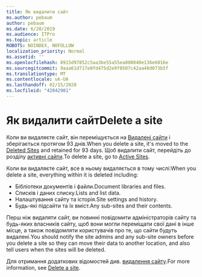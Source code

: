```yaml
---
title: Як видалити сайт
ms.author: pebaum
author: pebaum
ms.date: 6/20/2019
ms.audience: ITPro
ms.topic: article
ROBOTS: NOINDEX, NOFOLLOW
localization_priority: Normal
ms.assetid: ''
ms.openlocfilehash: 8915d97852c5aa3be55a55ea008040e136e6016e
ms.sourcegitcommit: 9aaa61d717e0fd475d2e9f0507c42aa40d073b5f
ms.translationtype: MT
ms.contentlocale: uk-UA
ms.lasthandoff: 02/15/2020
ms.locfileid: "42042901"
---
```

# <a name="delete-a-site"></a><span data-ttu-id="a5d66-102">Як видалити сайт</span><span class="sxs-lookup"><span data-stu-id="a5d66-102">Delete a site</span></span>

<span data-ttu-id="a5d66-103">Коли ви видаляєте сайт, він переміщується на [Видалені сайти](https://admin.microsoft.com/sharepoint?page=recyclebin&modern=true) і зберігається протягом 93 днів.</span><span class="sxs-lookup"><span data-stu-id="a5d66-103">When you delete a site, it's moved to the [Deleted Sites](https://admin.microsoft.com/sharepoint?page=recyclebin&modern=true) and retained for 93 days.</span></span> <span data-ttu-id="a5d66-104">Щоб видалити сайт, перейдіть до розділу [активні сайти](https://admin.microsoft.com/sharepoint?page=sitemanagement&modern=true).</span><span class="sxs-lookup"><span data-stu-id="a5d66-104">To delete a site, go to [Active Sites](https://admin.microsoft.com/sharepoint?page=sitemanagement&modern=true).</span></span> 

<span data-ttu-id="a5d66-105">Коли ви видаляєте сайт, все в ньому видаляється в тому числі:</span><span class="sxs-lookup"><span data-stu-id="a5d66-105">When you delete a site, everything within it is deleted including:</span></span>

- <span data-ttu-id="a5d66-106">Бібліотеки документів і файли.</span><span class="sxs-lookup"><span data-stu-id="a5d66-106">Document libraries and files.</span></span>
- <span data-ttu-id="a5d66-107">Списків і даних списку.</span><span class="sxs-lookup"><span data-stu-id="a5d66-107">Lists and list data.</span></span>
- <span data-ttu-id="a5d66-108">Налаштування сайту та історія.</span><span class="sxs-lookup"><span data-stu-id="a5d66-108">Site settings and history.</span></span>
- <span data-ttu-id="a5d66-109">Будь-які підсайти та їх вміст.</span><span class="sxs-lookup"><span data-stu-id="a5d66-109">Any sub-sites and their contents.</span></span>

<span data-ttu-id="a5d66-110">Перш ніж видаляти сайт, ви повинні повідомити адміністраторів сайту та будь-яких власників сайту, щоб вони могли переміщати свої дані в інше місце, а також повідомляти користувачів про те, що сайти будуть видалені.</span><span class="sxs-lookup"><span data-stu-id="a5d66-110">You should notify the site admins and any sub-site owners before you delete a site so they can move their data to another location, and also tell users when the sites will be deleted.</span></span>

<span data-ttu-id="a5d66-111">Для отримання додаткових відомостей див. [видалення сайту](https://docs.microsoft.com/sharepoint/delete-site-collection).</span><span class="sxs-lookup"><span data-stu-id="a5d66-111">For more information, see [Delete a site](https://docs.microsoft.com/sharepoint/delete-site-collection).</span></span>
